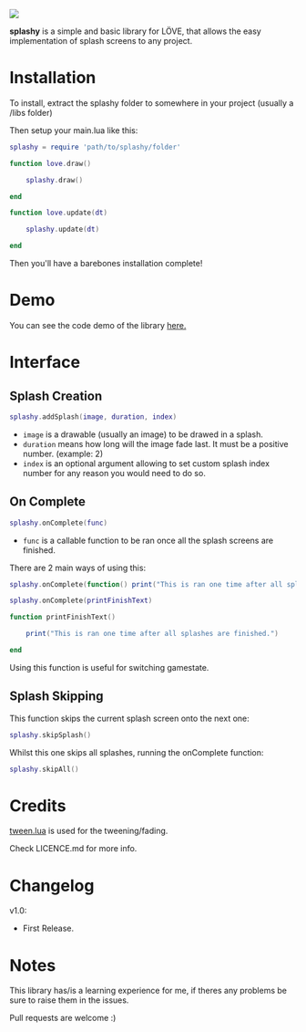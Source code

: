 ![](https://i.imgur.com/9mlZVeT.png)

__splashy__ is a simple and basic library for LÖVE, that allows the easy implementation of splash screens to any project.


# Installation
To install, extract the splashy folder to somewhere in your project (usually a /libs folder)

Then setup your main.lua like this:

```lua
splashy = require 'path/to/splashy/folder'

function love.draw()

	splashy.draw()

end

function love.update(dt)

	splashy.update(dt)

end
```

Then you'll have a barebones installation complete!

# Demo
You can see the code demo of the library [here.](https://github.com/VideahGams/splashyDemo)

# Interface

## Splash Creation

```lua
splashy.addSplash(image, duration, index)
```

* `image` is a drawable (usually an image) to be drawed in a splash.
* `duration` means how long will the image fade last. It must be a positive number. (example: 2)
* `index` is an optional argument allowing to set custom splash index number for any reason you would need to do so.

## On Complete

```lua
splashy.onComplete(func)
```

* `func` is a callable function to be ran once all the splash screens are finished.

There are 2 main ways of using this:

```lua
splashy.onComplete(function() print("This is ran one time after all splashes are finished.") end)
```
```lua
splashy.onComplete(printFinishText)

function printFinishText()

	print("This is ran one time after all splashes are finished.")

end
```
Using this function is useful for switching gamestate.

## Splash Skipping

This function skips the current splash screen onto the next one:

```lua
splashy.skipSplash()
```
Whilst this one skips all splashes, running the onComplete function:

```lua
splashy.skipAll()
```
# Credits

[tween.lua](https://github.com/kikito/tween.lua) is used for the tweening/fading.

Check LICENCE.md for more info.

# Changelog

v1.0:

* First Release.

# Notes

This library has/is a learning experience for me, if theres any problems be sure to raise them in the issues.

Pull requests are welcome :)

